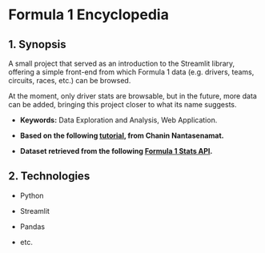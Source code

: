 # Formula 1 Encyclopedia

## 1. Synopsis

A small project that served as an introduction to the Streamlit library, offering a simple front-end from which Formula 1 data (e.g. drivers, teams, circuits, races, etc.) can be browsed.

At the moment, only driver stats are browsable, but in the future, more data can be added, bringing this project closer to what its name suggests.

- **Keywords:** Data Exploration and Analysis, Web Application.

* **Based on the following [tutorial](https://youtu.be/JwSS70SZdyM?t=1784), from Chanin Nantasenamat.**

- **Dataset retrieved from the following [Formula 1 Stats API](https://documenter.getpostman.com/view/11586746/SztEa7bL).**

## 2. Technologies

- Python

* Streamlit

- Pandas

* etc.
